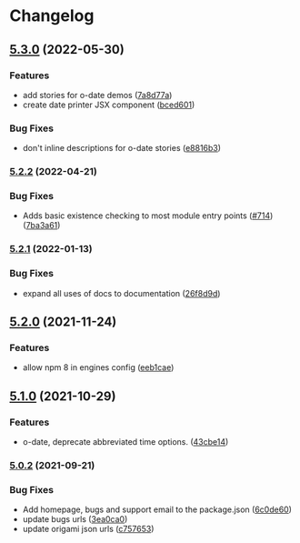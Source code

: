 # Changelog

## [5.3.0](https://www.github.com/Financial-Times/origami/compare/o-date-v5.2.2...o-date-v5.3.0) (2022-05-30)


### Features

* add stories for o-date demos ([7a8d77a](https://www.github.com/Financial-Times/origami/commit/7a8d77a15ade1356ec9bdf5ec72710693294ad31))
* create date printer JSX component ([bced601](https://www.github.com/Financial-Times/origami/commit/bced601f3184ddc1100c9b1369687be22cf1e51b))


### Bug Fixes

* don't inline descriptions for o-date stories ([e8816b3](https://www.github.com/Financial-Times/origami/commit/e8816b331952f0db705270cd86123a8bbd8ec2d0))

### [5.2.2](https://www.github.com/Financial-Times/origami/compare/o-date-v5.2.1...o-date-v5.2.2) (2022-04-21)


### Bug Fixes

* Adds basic existence checking to most module entry points ([#714](https://www.github.com/Financial-Times/origami/issues/714)) ([7ba3a61](https://www.github.com/Financial-Times/origami/commit/7ba3a61d0de2a32d3a27a225fd4258b3820c7bda))

### [5.2.1](https://www.github.com/Financial-Times/origami/compare/o-date-v5.2.0...o-date-v5.2.1) (2022-01-13)


### Bug Fixes

* expand all uses of docs to documentation ([26f8d9d](https://www.github.com/Financial-Times/origami/commit/26f8d9d8cbbe3e78902d8c3951b37e08150a77bd))

## [5.2.0](https://www.github.com/Financial-Times/origami/compare/o-date-v5.1.0...o-date-v5.2.0) (2021-11-24)


### Features

* allow npm 8 in engines config ([eeb1cae](https://www.github.com/Financial-Times/origami/commit/eeb1cae6e7f0379e647f2b41240b1f294997d528))

## [5.1.0](https://www.github.com/Financial-Times/origami/compare/o-date-v5.0.2...o-date-v5.1.0) (2021-10-29)


### Features

* o-date, deprecate abbreviated time options. ([43cbe14](https://www.github.com/Financial-Times/origami/commit/43cbe14b164d48dc7f0b9e43fdade80b4d472549))

### [5.0.2](https://www.github.com/Financial-Times/origami/compare/o-date-v5.0.1...o-date-v5.0.2) (2021-09-21)


### Bug Fixes

* Add homepage, bugs and support email to the package.json ([6c0de60](https://www.github.com/Financial-Times/origami/commit/6c0de60ebd6e64c4dd16d000fcc6b79412ce30f4))
* update bugs urls ([3ea0ca0](https://www.github.com/Financial-Times/origami/commit/3ea0ca03bcb6e55142a77387ad0fff5ddf056d44))
* update origami json urls ([c757653](https://www.github.com/Financial-Times/origami/commit/c7576532b5a14f0462d5346dfb63238be025602e))
